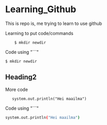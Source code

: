 # Learning_Github
This is repo is, me trying to learn to use github

Learning to put code/commands

        $ mkdir newdir

Code using "```"
```bash
$ mkdir newdir
```

## Heading2

More code
       
       system.out.println("Hei maailma")
    
Code using "```"
```bash
system.out.println("Hei maailma")
```

